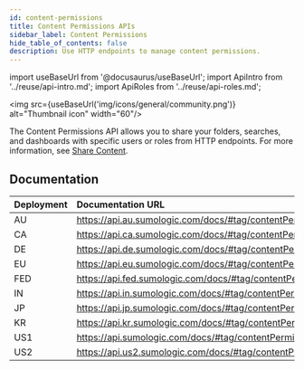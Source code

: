 ```yaml
---
id: content-permissions
title: Content Permissions APIs
sidebar_label: Content Permissions
hide_table_of_contents: false
description: Use HTTP endpoints to manage content permissions.
---
```


import useBaseUrl from '@docusaurus/useBaseUrl';
import ApiIntro from '../reuse/api-intro.md';
import ApiRoles from '../reuse/api-roles.md';

<img src={useBaseUrl('img/icons/general/community.png')} alt="Thumbnail icon" width="60"/>

The Content Permissions API allows you to share your folders, searches, and dashboards with specific users or roles from HTTP endpoints. For more information, see [Share Content](/docs/manage/content-sharing/).

## Documentation

<ApiIntro/>

| Deployment | Documentation URL |
|:--|:--|
| AU  | https://api.au.sumologic.com/docs/#tag/contentPermissions  |
| CA  | https://api.ca.sumologic.com/docs/#tag/contentPermissions  |
| DE  | https://api.de.sumologic.com/docs/#tag/contentPermissions  |
| EU  | https://api.eu.sumologic.com/docs/#tag/contentPermissions  |
| FED | https://api.fed.sumologic.com/docs/#tag/contentPermissions |
| IN  | https://api.in.sumologic.com/docs/#tag/contentPermissions  |
| JP  | https://api.jp.sumologic.com/docs/#tag/contentPermissions  |
| KR  | https://api.kr.sumologic.com/docs/#tag/contentPermissions  |
| US1 | https://api.sumologic.com/docs/#tag/contentPermissions     |
| US2 | https://api.us2.sumologic.com/docs/#tag/contentPermissions |

<!-- ## Required role capabilities

<ApiRoles/>

* Dashboards (all)
* Data Management
    * Manage Content
* Security
    * Change Data Access Level
    * Manage Share Dashboards Outside of Organization

-->

